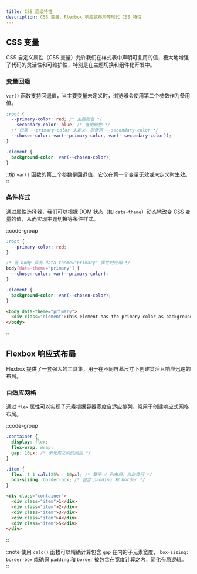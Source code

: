 ```yaml
---
title: CSS 高级特性
description: CSS 变量、Flexbox 响应式布局等现代 CSS 特性
---
```


## CSS 变量

CSS 自定义属性（CSS 变量）允许我们在样式表中声明可复用的值，极大地增强了代码的灵活性和可维护性，特别是在主题切换和组件化开发中。

### 变量回退

`var()` 函数支持回退值，当主要变量未定义时，浏览器会使用第二个参数作为备用值。

```css [variable-fallback.css]
:root {
  --primary-color: red; /* 主要颜色 */
  --secondary-color: blue; /* 备用颜色 */
  /* 如果 --primary-color 未定义，则使用 --secondary-color */
  --chosen-color: var(--primary-color, var(--secondary-color));
}

.element {
  background-color: var(--chosen-color);
}
```

::tip
`var()` 函数的第二个参数是回退值，它仅在第一个变量无效或未定义时生效。
::

### 条件样式

通过属性选择器，我们可以根据 DOM 状态（如 `data-theme`）动态地改变 CSS 变量的值，从而实现主题切换等条件样式。

::code-group

```css [conditional-selection.css]
:root {
  --primary-color: red;
}

/* 当 body 具有 data-theme="primary" 属性时应用 */
body[data-theme='primary'] {
  --chosen-color: var(--primary-color);
}

.element {
  background-color: var(--chosen-color);
}
```

```html [structure.html]
<body data-theme="primary">
  <div class="element">This element has the primary color as background.</div>
</body>
```

::

## Flexbox 响应式布局

Flexbox 提供了一套强大的工具集，用于在不同屏幕尺寸下创建灵活且响应迅速的布局。

### 自适应网格

通过 `flex` 属性可以实现子元素根据容器宽度自适应排列，常用于创建响应式网格布局。

::code-group

```css [layout.css]
.container {
  display: flex;
  flex-wrap: wrap;
  gap: 10px; /* 子元素之间的间距 */
}

.item {
  flex: 1 1 calc(25% - 10px); /* 基于 4 列布局，自动换行 */
  box-sizing: border-box; /* 包含 padding 和 border */
}
```

```html [structure.html]
<div class="container">
  <div class="item">1</div>
  <div class="item">2</div>
  <div class="item">3</div>
  <div class="item">4</div>
  <div class="item">5</div>
</div>
```

::

::note
使用 `calc()` 函数可以精确计算包含 `gap` 在内的子元素宽度， `box-sizing: border-box` 能确保 `padding` 和 `border` 被包含在宽度计算之内，简化布局逻辑。
::
